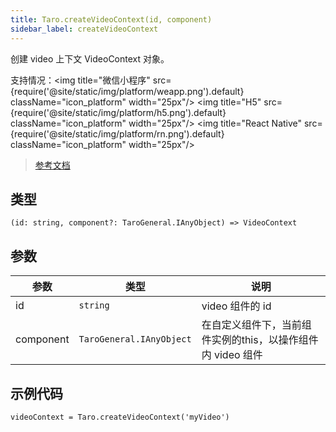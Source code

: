 ```yaml
---
title: Taro.createVideoContext(id, component)
sidebar_label: createVideoContext
---
```


创建 video 上下文 VideoContext 对象。

支持情况：<img title="微信小程序" src={require('@site/static/img/platform/weapp.png').default} className="icon_platform" width="25px"/> <img title="H5" src={require('@site/static/img/platform/h5.png').default} className="icon_platform" width="25px"/> <img title="React Native" src={require('@site/static/img/platform/rn.png').default} className="icon_platform" width="25px"/>

> [参考文档](https://developers.weixin.qq.com/miniprogram/dev/api/media/video/wx.createVideoContext.html)

## 类型

```tsx
(id: string, component?: TaroGeneral.IAnyObject) => VideoContext
```

## 参数

| 参数 | 类型 | 说明 |
| --- | --- | --- |
| id | `string` | video 组件的 id |
| component | `TaroGeneral.IAnyObject` | 在自定义组件下，当前组件实例的this，以操作组件内 video 组件 |

## 示例代码

```tsx
videoContext = Taro.createVideoContext('myVideo')
```
